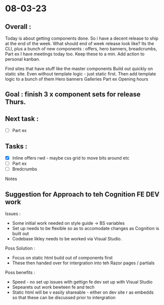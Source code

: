 # 08-03-23

## Overall :
Today is about getting components done. So i have a decent release to ship at the end of the week.
What should end of week release look like?
Its the CLI, plus a bunch of new components :  offers, hero banners, breadcrumbs, Part ex
I have meetings today too. Keep these to a min.
Add action to personal kanban.

Find sites that have stuff like the master components
Build out quickly on static site. Even without template logic - just static first.
Then add template logic to a bunch of them
Hero banners
Galleries
Part ex
Opening hours


## Goal : finish 3 x component sets for release Thurs.

## Next task :
- [ ] Part ex

## Tasks :
- [x] Inline offers rwd - maybe css grid to move bits around etc
- [ ] Part ex
- [ ] Bredcrumbs

Notes

## Suggestion for Approach to teh Cognition FE DEV work

Issues :
- Some initial work needed on style guide -> BS variables
- Set up needs to be flexible so as to accomodate changes as Cognition is built out
- Codebase likley needs to be worked via Visual Studio.

Poss Solution :
- Focus on static html build out of components first
- These then handed over for intergration into teh Razor pages / partials

Poss benefits :
- Speed - no set up issues with gettign fe dev set up with Visual Studio
- Sepearets out work bewteen fe and tech
- Static html will be v easily shareable - either on dev site r as embedds so that these can be discussed prior to intergration
